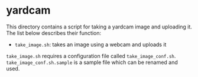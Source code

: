 # yardcam

This directory contains a script for taking a yardcam image and uploading it. The list below describes their function:

* `take_image.sh`: takes an image using a webcam and uploads it

`take_image.sh` requires a configuration file called `take_image_conf.sh`.
`take_image_conf.sh.sample` is a sample file which can be renamed and used.
